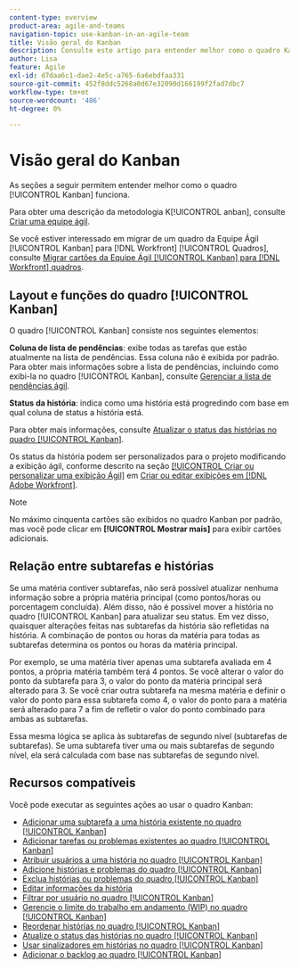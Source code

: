 ```yaml
---
content-type: overview
product-area: agile-and-teams
navigation-topic: use-kanban-in-an-agile-team
title: Visão geral do Kanban
description: Consulte este artigo para entender melhor como o quadro Kanban funciona.
author: Lisa
feature: Agile
exl-id: d7daa6c1-dae2-4e5c-a765-6a6ebdfaa331
source-git-commit: 452f8ddc5268a0d67e32090d166199f2fad7dbc7
workflow-type: tm+mt
source-wordcount: '486'
ht-degree: 0%

---
```


# Visão geral do Kanban

<!-- Audited: 01/2024 -->

As seções a seguir permitem entender melhor como o quadro [!UICONTROL Kanban] funciona.

Para obter uma descrição da metodologia K[!UICONTROL anban], consulte [Criar uma equipe ágil](/help/quicksilver/agile/get-started-with-agile-in-workfront/create-an-agile-team.md).

Se você estiver interessado em migrar de um quadro da Equipe Ágil [!UICONTROL Kanban] para [!DNL Workfront] [!UICONTROL Quadros], consulte [Migrar cartões da Equipe Ágil [!UICONTROL Kanban] para  [!DNL Workfront] quadros](/help/quicksilver/agile/use-boards-agile-planning-tools/migrate-kanban-cards-to-boards.md).

## Layout e funções do quadro [!UICONTROL Kanban]

O quadro [!UICONTROL Kanban] consiste nos seguintes elementos:

**Coluna de lista de pendências**: exibe todas as tarefas que estão atualmente na lista de pendências. Essa coluna não é exibida por padrão. Para obter mais informações sobre a lista de pendências, incluindo como exibi-la no quadro [!UICONTROL Kanban], consulte [Gerenciar a lista de pendências ágil](../../agile/work-in-an-agile-environment/manage-the-agile-backlog.md).

**Status da história**: indica como uma história está progredindo com base em qual coluna de status a história está.

Para obter mais informações, consulte [Atualizar o status das histórias no quadro [!UICONTROL Kanban]](../../agile/use-kanban-in-an-agile-team/update-the-status-of-stories.md).

Os status da história podem ser personalizados para o projeto modificando a exibição ágil, conforme descrito na seção [[!UICONTROL Criar ou personalizar uma exibição Ágil]](/help/quicksilver/reports-and-dashboards/reports/reporting-elements/create-edit-views.md#create-or-customize-an-agile-view) em [Criar ou editar exibições em [!DNL Adobe Workfront]](/help/quicksilver/reports-and-dashboards/reports/reporting-elements/create-edit-views.md).

>[!NOTE]
>
>No máximo cinquenta cartões são exibidos no quadro Kanban por padrão, mas você pode clicar em **[!UICONTROL Mostrar mais]** para exibir cartões adicionais.

## Relação entre subtarefas e histórias

Se uma matéria contiver subtarefas, não será possível atualizar nenhuma informação sobre a própria matéria principal (como pontos/horas ou porcentagem concluída). Além disso, não é possível mover a história no quadro [!UICONTROL Kanban] para atualizar seu status. Em vez disso, quaisquer alterações feitas nas subtarefas da história são refletidas na história. A combinação de pontos ou horas da matéria para todas as subtarefas determina os pontos ou horas da matéria principal.

Por exemplo, se uma matéria tiver apenas uma subtarefa avaliada em 4 pontos, a própria matéria também terá 4 pontos. Se você alterar o valor do ponto da subtarefa para 3, o valor do ponto da matéria principal será alterado para 3. Se você criar outra subtarefa na mesma matéria e definir o valor do ponto para essa subtarefa como 4, o valor do ponto para a matéria será alterado para 7 a fim de refletir o valor do ponto combinado para ambas as subtarefas.

Essa mesma lógica se aplica às subtarefas de segundo nível (subtarefas de subtarefas). Se uma subtarefa tiver uma ou mais subtarefas de segundo nível, ela será calculada com base nas subtarefas de segundo nível.

## Recursos compatíveis

Você pode executar as seguintes ações ao usar o quadro Kanban:

* [Adicionar uma subtarefa a uma história existente no quadro [!UICONTROL Kanban]](../../agile/use-kanban-in-an-agile-team/add-a-subtask-to-an-existing-story.md)
* [Adicionar tarefas ou problemas existentes ao quadro [!UICONTROL Kanban]](../../agile/use-kanban-in-an-agile-team/add-existing-tasks-or-issues-to-the-kanban-board.md)
* [Atribuir usuários a uma história no quadro [!UICONTROL Kanban]](../../agile/use-kanban-in-an-agile-team/assign-users-to-a-story.md)
* [Adicione histórias e problemas do quadro [!UICONTROL Kanban]](../../agile/use-kanban-in-an-agile-team/add-story-from-kanban-board.md)
* [Exclua histórias ou problemas do quadro [!UICONTROL Kanban]](../../agile/use-kanban-in-an-agile-team/delete-story-from-kanban-board.md)
* [Editar informações da história](../../agile/use-kanban-in-an-agile-team/edit-story-information.md)
* [Filtrar por usuário no quadro [!UICONTROL Kanban]](../../agile/use-kanban-in-an-agile-team/filter-by-user.md)
* [Gerencie o limite do trabalho em andamento (WIP) no quadro [!UICONTROL Kanban]](../../agile/use-kanban-in-an-agile-team/work-in-progress-limit-on-the-kanban-board.md)
* [Reordenar histórias no quadro [!UICONTROL Kanban]](../../agile/use-kanban-in-an-agile-team/reorder-stories-on-the-kanban-board.md)
* [Atualize o status das histórias no quadro [!UICONTROL Kanban]](../../agile/use-kanban-in-an-agile-team/update-the-status-of-stories.md)
* [Usar sinalizadores em histórias no quadro [!UICONTROL Kanban]](../../agile/use-kanban-in-an-agile-team/use-flags-on-stories.md)
* [Adicionar o backlog ao quadro [!UICONTROL Kanban]](../../agile/use-kanban-in-an-agile-team/view-the-backlog-on-the-kanban-board.md)
